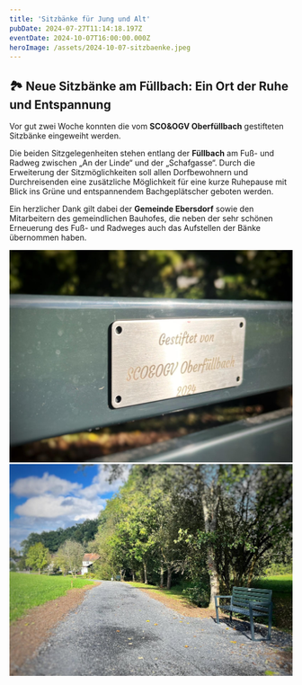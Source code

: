 ```yaml
---
title: 'Sitzbänke für Jung und Alt'
pubDate: 2024-07-27T11:14:18.197Z
eventDate: 2024-10-07T16:00:00.000Z
heroImage: /assets/2024-10-07-sitzbaenke.jpeg
---
```

## 🏞️ Neue Sitzbänke am Füllbach: Ein Ort der Ruhe und Entspannung

Vor gut zwei Woche konnten die vom **SCO&OGV Oberfüllbach** gestifteten Sitzbänke eingeweiht werden. 

Die beiden Sitzgelegenheiten stehen entlang der **Füllbach** am Fuß- und Radweg zwischen „An der Linde“ und der „Schafgasse“. Durch die Erweiterung der Sitzmöglichkeiten soll allen Dorfbewohnern und Durchreisenden eine zusätzliche Möglichkeit für eine kurze Ruhepause mit Blick ins Grüne und entspannendem Bachgeplätscher geboten werden. 

Ein herzlicher Dank gilt dabei der **Gemeinde Ebersdorf** sowie den Mitarbeitern des gemeindlichen Bauhofes, die neben der sehr schönen Erneuerung des Fuß- und Radweges auch das Aufstellen der Bänke übernommen haben.


![Gäste sitzen und stehen draußen](./sitzbanke-1.jpeg)
![Gäste sitzen und stehen draußen](./sitzbanke-2.jpeg)